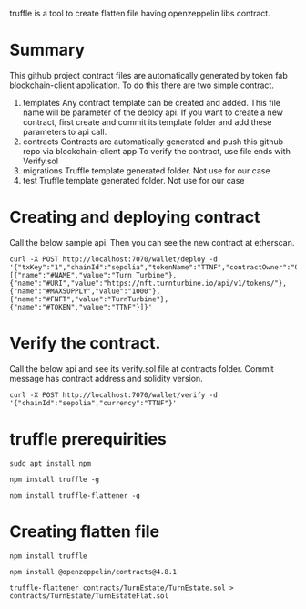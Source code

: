truffle is a tool to create flatten file having openzeppelin libs contract.

# Summary

This github project contract  files are automatically generated by token fab blockchain-client application.
To do this there are two simple contract. 
1. templates
    Any contract template can be created and added. This file name will be parameter of the deploy api.
    If you want to create a new contract, first create and commit its template folder and add these parameters to api call.
2. contracts
    Contracts are automatically generated and push this github repo via blockchain-client app
    To verify the contract, use file ends with Verify.sol
3. migrations
    Truffle template generated folder. Not use for our case
4. test
    Truffle template generated folder. Not use for our case

# Creating and deploying contract
Call the below sample api. Then you can see the new contract at etherscan.
```
curl -X POST http://localhost:7070/wallet/deploy -d '{"txKey":"1","chainId":"sepolia","tokenName":"TTNF","contractOwner":"0x2a2089e50CB2F0354fD8018C8fcC7538644e3673","contractTemplate":"FNFT1","manageType":"3","contractName":"TurnTurbine","precision":0,"contractPatameters":[{"name":"#NAME","value":"Turn Turbine"},{"name":"#URI","value":"https://nft.turnturbine.io/api/v1/tokens/"},{"name":"#MAXSUPPLY","value":"1000"},{"name":"#FNFT","value":"TurnTurbine"},{"name":"#TOKEN","value":"TTNF"}]}'
```

# Verify the contract.
Call the below api and see its verify.sol file at contracts folder. Commit message has contract address and solidity version.

```
curl -X POST http://localhost:7070/wallet/verify -d '{"chainId":"sepolia","currency":"TTNF"}'
```

# truffle prerequirities
```
sudo apt install npm
```

```
npm install truffle -g
```

```
npm install truffle-flattener -g
```

# Creating flatten file
```
npm install truffle
```

```
npm install @openzeppelin/contracts@4.8.1
```

```
truffle-flattener contracts/TurnEstate/TurnEstate.sol > contracts/TurnEstate/TurnEstateFlat.sol
```

